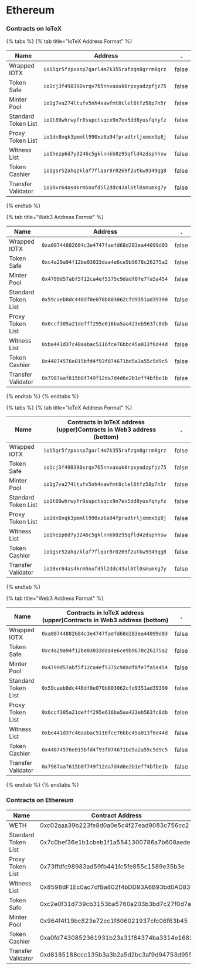 # Ethereum

### Contracts on IoTeX

{% tabs %}
{% tab title="IoTeX Address Format" %}


<table><thead><tr><th width="228">Name</th><th width="451.3333333333333">Address</th><th data-hidden data-type="checkbox">.</th></tr></thead><tbody><tr><td>Wrapped IOTX</td><td><code>io15qr5fzpxsnp7garl4m7k355rafzqn8grrm0grz</code></td><td>false</td></tr><tr><td>Token Safe</td><td><code>io1cj3f498390srqv765nnvaxuk0rpxyadzpfjz75</code></td><td>false</td></tr><tr><td>Minter Pool</td><td><code>io1g7va274ltufv5nh4xawfmt0clel6tfz58p7n5r</code></td><td>false</td></tr><tr><td>Standard Token List</td><td><code>io1t89whrwyfr0supctsqcx9n7ex5dd8yusfqhyfz</code></td><td>false</td></tr><tr><td>Proxy Token List</td><td><code>io1dn8nqk3pmmll990xz6a94fpradtrljxmmx5p8j</code></td><td>false</td></tr><tr><td>Witness List</td><td><code>io1hezp6d7y3246c5gklnnkh0z95qfld4zdsphhsw</code></td><td>false</td></tr><tr><td>Token Cashier</td><td><code>io1gsr52ahqzklaf7flqar8r0269f2utkw9349qg8</code></td><td>false</td></tr><tr><td>Transfer Validator</td><td><code>io10xr64as4krm5nufd5l2ddc43al6tl0smumkg7y</code></td><td>false</td></tr></tbody></table>
{% endtab %}

{% tab title="Web3 Address Format" %}


<table><thead><tr><th width="228">Name</th><th width="451.3333333333333">Address</th><th data-hidden data-type="checkbox">.</th></tr></thead><tbody><tr><td>Wrapped IOTX</td><td><code>0xa00744882684c3e4747faefd68d283ea44099d03</code></td><td>false</td></tr><tr><td>Token Safe</td><td><code>0xc4a29a94f12be03033daa4e6ce9b9678c26275a2</code></td><td>false</td></tr><tr><td>Minter Pool</td><td><code>0x4799d57abf5f12ca4ef5375c9dadf8fe7fa5a454</code></td><td>false</td></tr><tr><td>Standard Token List</td><td><code>0x59caeb8dc448df0e070b803062cfd9351ad39390</code></td><td>false</td></tr><tr><td>Proxy Token List</td><td><code>0x6ccf305a21defff295e616ba5aa423eb563fc8db</code></td><td>false</td></tr><tr><td>Witness List</td><td><code>0xbe441d37c48aabac5116fce76bbc45a013f6d44d</code></td><td>false</td></tr><tr><td>Token Cashier</td><td><code>0x44074576e015bfd4f93f074671bd5a2a55c5d9c5</code></td><td>false</td></tr><tr><td>Transfer Validator</td><td><code>0x7987aaf615b0f749f12da7d4d6e2b1eff4bfbe1b</code></td><td>false</td></tr></tbody></table>
{% endtab %}
{% endtabs %}



{% tabs %}
{% tab title="IoTeX Address Format" %}


<table><thead><tr><th width="227.0461236506379">Name</th><th width="451.3333333333333">Contracts in IoTeX address (upper)Contracts in Web3 address (bottom)</th><th data-hidden data-type="checkbox">.</th></tr></thead><tbody><tr><td>Wrapped IOTX</td><td><code>io15qr5fzpxsnp7garl4m7k355rafzqn8grrm0grz</code></td><td>false</td></tr><tr><td>Token Safe</td><td><code>io1cj3f498390srqv765nnvaxuk0rpxyadzpfjz75</code></td><td>false</td></tr><tr><td>Minter Pool</td><td><code>io1g7va274ltufv5nh4xawfmt0clel6tfz58p7n5r</code></td><td>false</td></tr><tr><td>Standard Token List</td><td><code>io1t89whrwyfr0supctsqcx9n7ex5dd8yusfqhyfz</code></td><td>false</td></tr><tr><td>Proxy Token List</td><td><code>io1dn8nqk3pmmll990xz6a94fpradtrljxmmx5p8j</code></td><td>false</td></tr><tr><td>Witness List</td><td><code>io1hezp6d7y3246c5gklnnkh0z95qfld4zdsphhsw</code></td><td>false</td></tr><tr><td>Token Cashier</td><td><code>io1gsr52ahqzklaf7flqar8r0269f2utkw9349qg8</code></td><td>false</td></tr><tr><td>Transfer Validator</td><td><code>io10xr64as4krm5nufd5l2ddc43al6tl0smumkg7y</code></td><td>false</td></tr></tbody></table>
{% endtab %}

{% tab title="Web3 Address Format" %}


<table><thead><tr><th width="228">Name</th><th width="451.3333333333333">Contracts in IoTeX address (upper)Contracts in Web3 address (bottom)</th><th data-hidden data-type="checkbox">.</th></tr></thead><tbody><tr><td>Wrapped IOTX</td><td><code>0xa00744882684c3e4747faefd68d283ea44099d03</code></td><td>false</td></tr><tr><td>Token Safe</td><td><code>0xc4a29a94f12be03033daa4e6ce9b9678c26275a2</code></td><td>false</td></tr><tr><td>Minter Pool</td><td><code>0x4799d57abf5f12ca4ef5375c9dadf8fe7fa5a454</code></td><td>false</td></tr><tr><td>Standard Token List</td><td><code>0x59caeb8dc448df0e070b803062cfd9351ad39390</code></td><td>false</td></tr><tr><td>Proxy Token List</td><td><code>0x6ccf305a21defff295e616ba5aa423eb563fc8db</code></td><td>false</td></tr><tr><td>Witness List</td><td><code>0xbe441d37c48aabac5116fce76bbc45a013f6d44d</code></td><td>false</td></tr><tr><td>Token Cashier</td><td><code>0x44074576e015bfd4f93f074671bd5a2a55c5d9c5</code></td><td>false</td></tr><tr><td>Transfer Validator</td><td><code>0x7987aaf615b0f749f12da7d4d6e2b1eff4bfbe1b</code></td><td>false</td></tr></tbody></table>
{% endtab %}
{% endtabs %}

### Contracts on Ethereum

<table><thead><tr><th width="219">Name</th><th width="493.3333333333333">Contract Address</th><th data-hidden data-type="checkbox">.</th></tr></thead><tbody><tr><td>WETH</td><td>0xc02aaa39b223fe8d0a0e5c4f27ead9083c756cc2</td><td>false</td></tr><tr><td>Standard Token List</td><td>0x7c0bef36e1b1cbeb1f1a5541300786a7b608aede</td><td>false</td></tr><tr><td>Proxy Token List</td><td>0x73ffdfc98983ad59fb441fc5fe855c1589e35b3e</td><td>false</td></tr><tr><td>Witness List</td><td>0x8598dF1Ec0ac7dfBa802f4bDD93A6B93bd0AD83f</td><td>false</td></tr><tr><td>Token Safe</td><td>0xc2e0f31d739cb3153ba5760a203b3bd7c27f0d7a</td><td>false</td></tr><tr><td>Minter Pool</td><td>0x964f4f19bc823e72cc1f806021937cfc06f63b45</td><td>false</td></tr><tr><td>Token Cashier</td><td>0xa0fd7430852361931b23a31f84374ba3314e1682</td><td>false</td></tr><tr><td>Transfer Validator</td><td>0xd8165188ccc135b3a3b2a5d2bc3af9d94753d955</td><td>false</td></tr></tbody></table>

